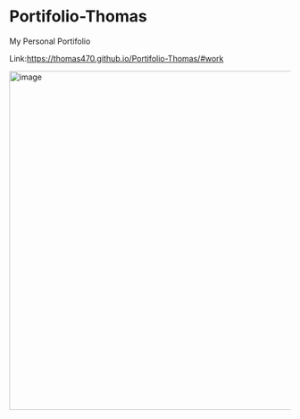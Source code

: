 # Portifolio-Thomas

My Personal Portifolio

Link:https://thomas470.github.io/Portifolio-Thomas/#work

<img width="607" alt="image" src="https://user-images.githubusercontent.com/80831811/218596531-4d0b82af-ae51-47ad-8798-3f6e665d7067.png">
